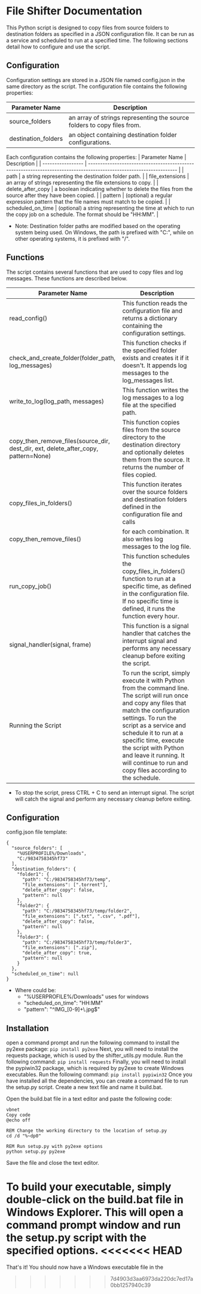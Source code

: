 
# File Shifter Documentation

This Python script is designed to copy files from source folders to destination folders as specified in a JSON configuration file. It can be run as a service and scheduled to run at a specified time. The following sections detail how to configure and use the script.

## Configuration
Configuration settings are stored in a JSON file named config.json in the same directory as the script. The configuration file contains the following properties:

| Parameter Name      | Description                                                             |
| ------------------- | ----------------------------------------------------------------------- |
| source_folders      | an array of strings representing the source folders to copy files from. |
| destination_folders | an object containing destination folder configurations.                 |

Each configuration contains the following properties:
| Parameter Name    | Description                                                                                                         |
| ----------------- | ------------------------------------------------------------------------------------------------------------------- |
| path              | a string representing the destination folder path.                                                                  |
| file_extensions   | an array of strings representing the file extensions to copy.                                                       |
| delete_after_copy | a boolean indicating whether to delete the files from the source after they have been copied.                       |
| pattern           | (optional) a regular expression pattern that the file names must match to be copied.                                |
| scheduled_on_time | (optional) a string representing the time at which to run the copy job on a schedule. The format should be "HH:MM". |
* Note: Destination folder paths are modified based on the operating system being used. On Windows, the path is prefixed with "C:", while on other operating systems, it is prefixed with "/".

## Functions
The script contains several functions that are used to copy files and log messages. These functions are described below.

| Parameter Name                                                                     | Description                                                                                                                                                                                                                                                                                                                                                 |
| ---------------------------------------------------------------------------------- | ----------------------------------------------------------------------------------------------------------------------------------------------------------------------------------------------------------------------------------------------------------------------------------------------------------------------------------------------------------- |
| read_config()                                                                      | This function reads the configuration file and returns a dictionary containing the configuration settings.                                                                                                                                                                                                                                                  |
| check_and_create_folder(folder_path, log_messages)                                 | This function checks if the specified folder exists and creates it if it doesn't. It appends log messages to the log_messages list.                                                                                                                                                                                                                         |
| write_to_log(log_path, messages)                                                   | This function writes the log messages to a log file at the specified path.                                                                                                                                                                                                                                                                                  |
| copy_then_remove_files(source_dir, dest_dir, ext, delete_after_copy, pattern=None) | This function copies files from the source directory to the destination directory and optionally deletes them from the source. It returns the number of files copied.                                                                                                                                                                                       |
| copy_files_in_folders()                                                            | This function iterates over the source folders and destination folders defined in the configuration file and calls                                                                                                                                                                                                                                          |
| copy_then_remove_files()                                                           | for each combination. It also writes log messages to the log file.                                                                                                                                                                                                                                                                                          |
| run_copy_job()                                                                     | This function schedules the copy_files_in_folders() function to run at a specific time, as defined in the configuration file. If no specific time is defined, it runs the function every hour.                                                                                                                                                              |
| signal_handler(signal, frame)                                                      | This function is a signal handler that catches the interrupt signal and performs any necessary cleanup before exiting the script.                                                                                                                                                                                                                           |
| Running the Script                                                                 | To run the script, simply execute it with Python from the command line. The script will run once and copy any files that match the configuration settings. To run the script as a service and schedule it to run at a specific time, execute the script with Python and leave it running. It will continue to run and copy files according to the schedule. |

* To stop the script, press CTRL + C to send an interrupt signal. The script will catch the signal and perform any necessary cleanup before exiting.

## Configuration

config.json file template:
```
{
  "source_folders": [
    "%USERPROFILE%/Downloads",
    "C:/9834758345hf73"
  ],
  "destination_folders": {
    "folder1": {
      "path": "C:/9834758345hf73/temp",
      "file_extensions": [".torrent"],
      "delete_after_copy": false,
	  "pattern": null 
    },
    "folder2": {
      "path": "C:/9834758345hf73/temp/folder2",
      "file_extensions": [".txt", ".csv", ".pdf"],
      "delete_after_copy": false,
	  "pattern": null
    },
    "folder3": {
      "path": "C:/9834758345hf73/temp/folder3",
      "file_extensions": [".zip"],
      "delete_after_copy": true,
      "pattern": null
    }
  },
  "scheduled_on_time": null
}
```
- Where could be: 
    - "%USERPROFILE%/Downloads" uses for windows 
    - "scheduled_on_time": "HH:MM"
    - "pattern": "^IMG_[0-9]+\\.jpg$"

## Installation

open a command prompt and run the following command to install the py2exe package:
```pip install py2exe```
Next, you will need to install the requests package, which is used by the shifter_utils.py module. Run the following command:
```pip install requests```
Finally, you will need to install the pypiwin32 package, which is required by py2exe to create Windows executables. Run the following command:
```pip install pypiwin32```
Once you have installed all the dependencies, you can create a command file to run the setup.py script. Create a new text file and name it build.bat.

Open the build.bat file in a text editor and paste the following code:
```
vbnet
Copy code
@echo off

REM Change the working directory to the location of setup.py
cd /d "%~dp0"

REM Run setup.py with py2exe options
python setup.py py2exe
```
Save the file and close the text editor.

To build your executable, simply double-click on the build.bat file in Windows Explorer. This will open a command prompt window and run the setup.py script with the specified options.
<<<<<<< HEAD
=======

That's it! You should now have a Windows executable file in the 
>>>>>>> 7d4903d3aa6973da220dc7ed17a0bb1257940c39
